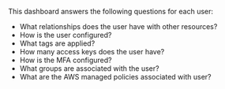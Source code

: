 This dashboard answers the following questions for each user:

- What relationships does the user have with other resources?
- How is the user configured?
- What tags are applied?
- How many access keys does the user have?
- How is the MFA configured?
- What groups are associated with the user?
- What are the AWS managed policies associated with user?
